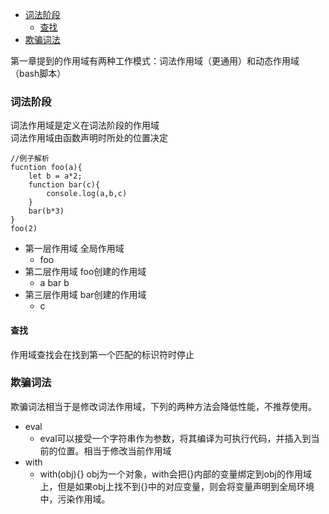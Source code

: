 - [词法阶段](#%E8%AF%8D%E6%B3%95%E9%98%B6%E6%AE%B5)
  - [查找](#%E6%9F%A5%E6%89%BE)
- [欺骗词法](#%E6%AC%BA%E9%AA%97%E8%AF%8D%E6%B3%95)


第一章提到的作用域有两种工作模式：词法作用域（更通用）和动态作用域（bash脚本）

### 词法阶段

词法作用域是定义在词法阶段的作用域  
词法作用域由函数声明时所处的位置决定  

```
//例子解析
fucntion foo(a){
    let b = a*2;
    function bar(c){
        console.log(a,b,c)
    }
    bar(b*3)
}
foo(2)
```

* 第一层作用域 全局作用域
    * foo
* 第二层作用域 foo创建的作用域
    * a bar b
* 第三层作用域 bar创建的作用域     
    * c

#### 查找

作用域查找会在找到第一个匹配的标识符时停止

### 欺骗词法

欺骗词法相当于是修改词法作用域，下列的两种方法会降低性能，不推荐使用。

* eval
    * eval可以接受一个字符串作为参数，将其编译为可执行代码，并插入到当前的位置。相当于修改当前作用域
* with
    * with(obj){}   obj为一个对象，with会把{}内部的变量绑定到obj的作用域上，但是如果obj上找不到{}中的对应变量，则会将变量声明到全局环境中，污染作用域。